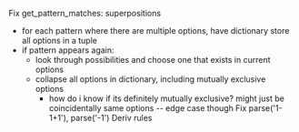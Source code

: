 Fix get_pattern_matches: superpositions
- for each pattern where there are multiple options, have dictionary store all options in a tuple
- if pattern appears again:
  - look through possibilities and choose one that exists in current options
  - collapse all options in dictionary, including mutually exclusive options
    - how do i know if its definitely mutually exclusive? might just be coincidentally same options -- edge case though
Fix parse('1-1+1'), parse('-1')
Deriv rules

